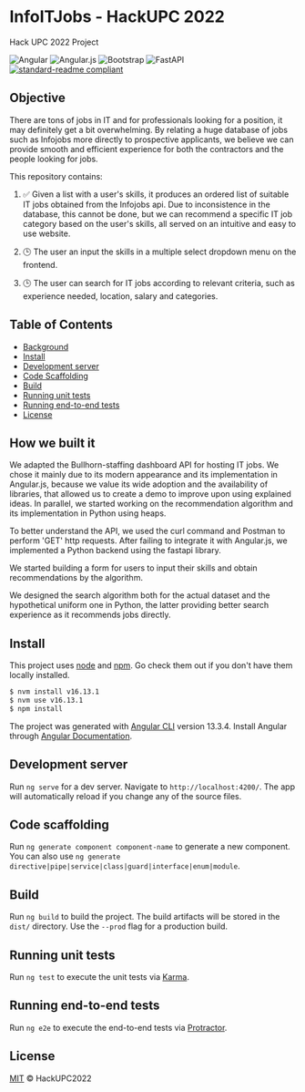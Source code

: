# InfoITJobs - HackUPC 2022
Hack UPC 2022 Project

![Angular](https://img.shields.io/badge/angular-%23DD0031.svg?style=for-the-badge&logo=angular&logoColor=white)
![Angular.js](https://img.shields.io/badge/angular.js-%23E23237.svg?style=for-the-badge&logo=angularjs&logoColor=white)
![Bootstrap](https://img.shields.io/badge/bootstrap-%23563D7C.svg?style=for-the-badge&logo=bootstrap&logoColor=white)
![FastAPI](https://img.shields.io/badge/FastAPI-005571?style=for-the-badge&logo=fastapi)
[![standard-readme compliant](https://img.shields.io/badge/readme%20style-standard-brightgreen.svg?style=flat-square)](https://github.com/RichardLitt/standard-readme)

## Objective
There are tons of jobs in IT and for professionals looking for a position, it may definitely get a bit overwhelming. By relating a huge database of jobs such as Infojobs more directly to prospective applicants, we believe we can provide smooth and efficient experience for both the contractors and the people looking for jobs.

This repository contains:

1. ✅ Given a list with a user's skills, it produces an ordered list of suitable IT jobs obtained from the Infojobs api. Due to inconsistence in the database, this cannot be done, but we can recommend a specific IT job category based on the user's skills, all served on an intuitive and easy to use website.

2. 🕒 The user an input the skills in a multiple select dropdown menu on the frontend.

3. 🕒 The user can search for IT jobs according to relevant criteria, such as experience needed, location, salary and categories.


## Table of Contents

- [Background](#background)
- [Install](#install)
- [Development server](#development_server)
- [Code Scaffolding](#badge)
- [Build](#example-readmes)
- [Running unit tests](#related-efforts)
- [Running end-to-end tests](#maintainers)
- [License](#license)

## How we built it

We adapted the Bullhorn-staffing dashboard API for hosting IT jobs. We chose it mainly due to its modern appearance and its implementation in Angular.js, because we value its wide adoption and the availability of libraries, that allowed us to create a demo to improve upon using explained ideas. In parallel, we started working on the recommendation algorithm and its implementation in Python using heaps.

To better understand the API, we used the curl command and Postman to perform 'GET' http requests. After failing to integrate it with Angular.js, we implemented a Python backend using the fastapi library.

We started building a form for users to input their skills and obtain recommendations by the algorithm.

We designed the search algorithm both for the actual dataset and the hypothetical uniform one in Python, the latter providing better search experience as it recommends jobs directly.


## Install

This project uses [node](http://nodejs.org) and [npm](https://npmjs.com). Go check them out if you don't have them locally installed.

```sh
$ nvm install v16.13.1
$ nvm use v16.13.1
$ npm install
```

The project was generated with [Angular CLI](https://github.com/angular/angular-cli) version 13.3.4.
Install Angular through [Angular Documentation](https://angular.io/guide/setup-local).

## Development server

Run `ng serve` for a dev server. Navigate to `http://localhost:4200/`. The app will automatically reload if you change any of the source files.

## Code scaffolding

Run `ng generate component component-name` to generate a new component. You can also use `ng generate directive|pipe|service|class|guard|interface|enum|module`.

## Build

Run `ng build` to build the project. The build artifacts will be stored in the `dist/` directory. Use the `--prod` flag for a production build.

## Running unit tests

Run `ng test` to execute the unit tests via [Karma](https://karma-runner.github.io).

## Running end-to-end tests

Run `ng e2e` to execute the end-to-end tests via [Protractor](http://www.protractortest.org/).

## License

[MIT](LICENSE) © HackUPC2022
 
